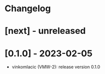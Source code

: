 # Changelog

# [next] - unreleased

# [0.1.0] - 2023-02-05
- vinkomlacic (VMW-2): release version 0.1.0
